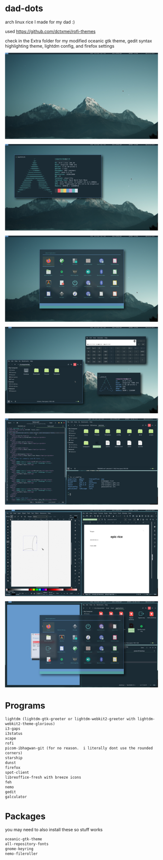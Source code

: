 # dad-dots
arch linux rice I made for my dad :)

used https://github.com/dctxmei/rofi-themes

check in the Extra folder for my modified oceanic gtk theme, gedit syntax highlighting theme, lightdm config, and firefox settings

![preview](Pictures/screenshots/PREVIEW-empty.png)

![preview](Pictures/screenshots/PREVIEW-fetch.png)

![preview](Pictures/screenshots/PREVIEW-rofi.png)

![preview](Pictures/screenshots/PREVIEW-floating.png)

![preview](Pictures/screenshots/PREVIEW-tiling.png)

![preview](Pictures/screenshots/PREVIEW-office.png)

![preview](Pictures/screenshots/PREVIEW-rofi-ontop.png)

# Programs
```
lightdm (lightdm-gtk-greeter or lightdm-webkit2-greeter with lightdm-webkit2-theme-glorious)
i3-gaps
i3status
xcape
rofi
picom-ibhagwan-git (for no reason.  i literally dont use the rounded corners)
starship
dunst
firefox
spot-client
libreoffice-fresh with breeze icons
feh
nemo
gedit
galculator
```

# Packages
you may need to also install these so stuff works
```
oceanic-gtk-theme
all-repository-fonts
gnome-keyring
nemo-fileroller
```
